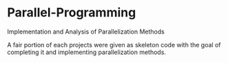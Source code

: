 # Parallel-Programming
Implementation and Analysis of Parallelization Methods

A fair portion of each projects were given as skeleton code with the goal of completing it and implementing parallelization methods.
